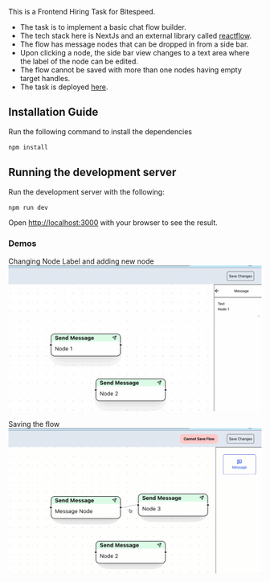 This is a Frontend Hiring Task for Bitespeed.
- The task is to implement a basic chat flow builder.
- The tech stack here is NextJs and an external library called [reactflow](https://www.reactflow.dev).
- The flow has message nodes that can be dropped in from a side bar.
- Upon clicking a node, the side bar view changes to a text area where the label of the node can be edited.
- The flow cannot be saved with more than one nodes having empty target handles.
- The task is deployed [here](https://bite-speed-frontend-task-teal.vercel.app/).

## Installation Guide

Run the following command to install the dependencies
```bash 
npm install
```
## Running the development server

Run the development server with the following:

```bash
npm run dev
```
Open [http://localhost:3000](http://localhost:3000) with your browser to see the result.

### Demos

Changing Node Label and adding new node
![](demos/DemoRecording.gif)

Saving the flow
![](demos/DemoRecording1.gif)
